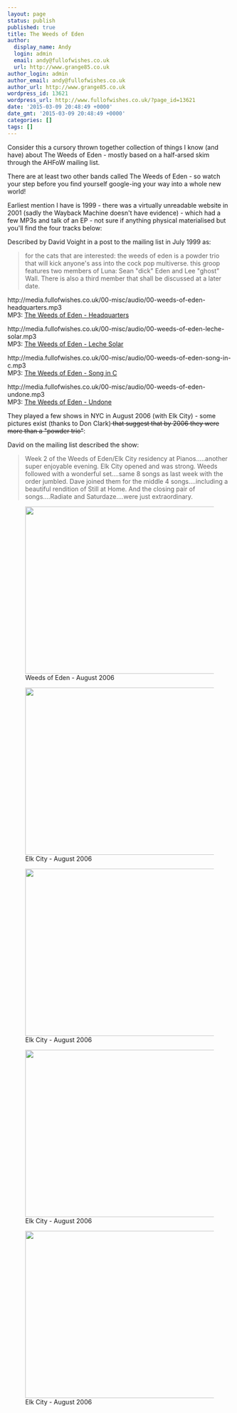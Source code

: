 ```yaml
---
layout: page
status: publish
published: true
title: The Weeds of Eden
author:
  display_name: Andy
  login: admin
  email: andy@fullofwishes.co.uk
  url: http://www.grange85.co.uk
author_login: admin
author_email: andy@fullofwishes.co.uk
author_url: http://www.grange85.co.uk
wordpress_id: 13621
wordpress_url: http://www.fullofwishes.co.uk/?page_id=13621
date: '2015-03-09 20:48:49 +0000'
date_gmt: '2015-03-09 20:48:49 +0000'
categories: []
tags: []
---
```

<p>Consider this a cursory thrown together collection of things I know (and have) about The Weeds of Eden - mostly based on a half-arsed skim through the AHFoW mailing list.</p>
<p>There are at least two other bands called The Weeds of Eden - so watch your step before you find yourself google-ing your way into a whole new world!</p>
<p>Earliest mention I have is 1999 - there was a virtually unreadable website in 2001 (sadly the Wayback Machine doesn't have evidence) - which had a few MP3s and talk of an EP - not sure if anything physical materialised but you'll find the four tracks below:</p>
<p>Described by David Voight in a post to the mailing list in July 1999 as:</p>
<blockquote><p>for the cats that are interested:  the weeds of eden is a powder trio that will kick anyone's ass into the cock pop multiverse.  this groop features two members of Luna:  Sean "dick" Eden and Lee "ghost" Wall.  There is also a third member that shall be discussed at a later date.</p></blockquote>
<p>http://media.fullofwishes.co.uk/00-misc/audio/00-weeds-of-eden-headquarters.mp3<br />
MP3: <a href="http://media.fullofwishes.co.uk/00-misc/audio/00-weeds-of-eden-headquarters.mp3">The Weeds of Eden - Headquarters</a></p>
<p>http://media.fullofwishes.co.uk/00-misc/audio/00-weeds-of-eden-leche-solar.mp3<br />
MP3: <a href="http://media.fullofwishes.co.uk/00-misc/audio/00-weeds-of-eden-leche-solar.mp3">The Weeds of Eden - Leche Solar</a></p>
<p>http://media.fullofwishes.co.uk/00-misc/audio/00-weeds-of-eden-song-in-c.mp3<br />
MP3: <a href="http://media.fullofwishes.co.uk/00-misc/audio/00-weeds-of-eden-song-in-c.mp3">The Weeds of Eden - Song in C</a></p>
<p>http://media.fullofwishes.co.uk/00-misc/audio/00-weeds-of-eden-undone.mp3<br />
MP3: <a href="http://media.fullofwishes.co.uk/00-misc/audio/00-weeds-of-eden-undone.mp3">The Weeds of Eden - Undone</a></p>
<p>They played a few shows in NYC in August 2006 (with Elk City) - some pictures exist (thanks to Don Clark)<del datetime="2015-03-09T21:50:41+00:00"> that suggest that by 2006 they were more than a "powder trio"</del>:</p>
<p>David on the mailing list described the show:</p>
<blockquote><p>Week 2 of the Weeds of Eden/Elk City residency at Pianos.....another super enjoyable evening.  Elk City opened and was strong.  Weeds followed with a wonderful set....same 8 songs as last week with the order jumbled.  Dave joined them for the middle 4 songs....including a beautiful rendition of Still at Home.  And the closing pair of songs....Radiate and Saturdaze....were just extraordinary.</p></blockquote>
<p><figure class="caption aligncenter"><img src="http://media.fullofwishes.co.uk/08-after_luna/show_assets/2006-08-29/20060829_weeds_donclark_07.jpg" width="500" height="375" class /><figcaption class="caption-text"> Weeds of Eden - August 2006</figcaption></figure>
<p><figure class="caption aligncenter"><img src="http://media.fullofwishes.co.uk/08-after_luna/show_assets/2006-08-29/20060829_weeds_donclark_02.jpg" width="500" height="375" class /><figcaption class="caption-text">Elk City - August 2006</figcaption></figure>
<p><figure class="caption aligncenter"><img src="http://media.fullofwishes.co.uk/08-after_luna/show_assets/2006-08-29/20060829_weeds_donclark_04.jpg" width="500" height="375" class /><figcaption class="caption-text">Elk City - August 2006</figcaption></figure>
<p><figure class="caption aligncenter"><img src="http://media.fullofwishes.co.uk/08-after_luna/show_assets/2006-08-29/20060829_weeds_donclark_05.jpg" width="500" height="375" class /><figcaption class="caption-text">Elk City - August 2006</figcaption></figure>
<p><figure class="caption aligncenter"><img src="http://media.fullofwishes.co.uk/08-after_luna/show_assets/2006-08-29/20060829_weeds_donclark_06.jpg" width="500" height="375" class /><figcaption class="caption-text">Elk City - August 2006</figcaption></figure>
